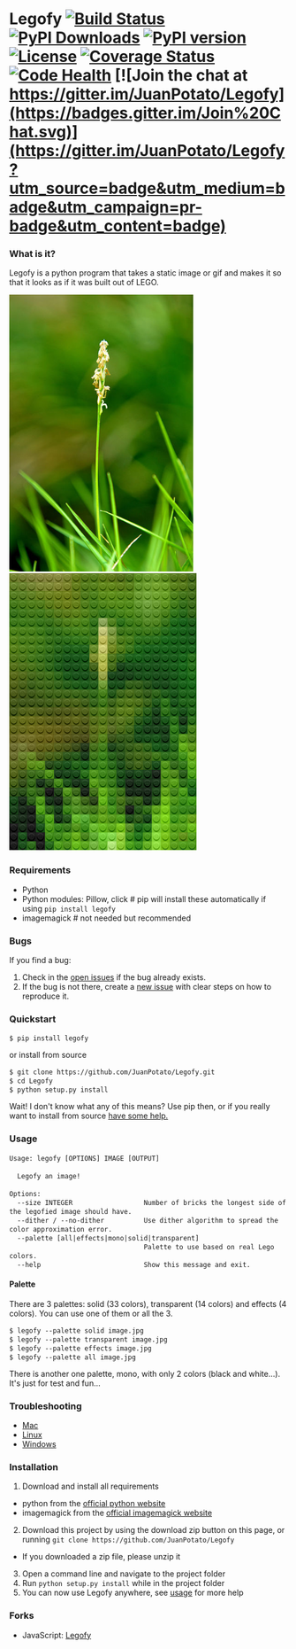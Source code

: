 # Legofy [![Build Status](https://travis-ci.org/JuanPotato/Legofy.svg?branch=master)](https://travis-ci.org/JuanPotato/Legofy) [![PyPI Downloads](https://img.shields.io/pypi/dm/legofy.svg)](https://pypi.python.org/pypi/legofy) [![PyPI version](https://img.shields.io/pypi/v/legofy.svg)](https://pypi.python.org/pypi/legofy) [![License](https://img.shields.io/pypi/l/legofy.svg)](https://pypi.python.org/pypi/legofy) [![Coverage Status](https://coveralls.io/repos/JuanPotato/Legofy/badge.svg?branch=master&service=github)](https://coveralls.io/github/JuanPotato/Legofy?branch=master) [![Code Health](https://landscape.io/github/JuanPotato/Legofy/master/landscape.svg?style=flat)](https://landscape.io/github/JuanPotato/Legofy/master) [![Join the chat at https://gitter.im/JuanPotato/Legofy](https://badges.gitter.im/Join%20Chat.svg)](https://gitter.im/JuanPotato/Legofy?utm_source=badge&utm_medium=badge&utm_campaign=pr-badge&utm_content=badge)


### What is it?
Legofy is a python program that takes a static image or gif and makes it so that it looks as if it was built out of LEGO.

<a href="https://commons.wikimedia.org/wiki/File:Zoysia_grass_flower.jpg">
<img alt="Before" title="Before (The inflorescence of Zoysia grass, a variety of lawn grass. Picture by Hari Krishnan)" height="500" src="legofy/assets/flower.jpg?raw=true">
</a>
<img alt="After" title="After" height="500" src="legofy/assets/flower_lego.png?raw=true">


### Requirements
* Python
* Python modules: Pillow, click # pip will install these automatically if using `pip install legofy`
* imagemagick # not needed but recommended

### Bugs
If you find a bug:
  1. Check in the [open issues](https://github.com/JuanPotato/Legofy/issues) if the bug already exists.
  2. If the bug is not there, create a [new issue](https://github.com/JuanPotato/Legofy/issues/new) with clear steps on how to reproduce it.

### Quickstart
```shell
$ pip install legofy
```
or install from source
```shell
$ git clone https://github.com/JuanPotato/Legofy.git
$ cd Legofy
$ python setup.py install
```
Wait! I don't know what any of this means? Use pip then, or if you really want to install from source [have some help.](#installation)

### Usage
```
Usage: legofy [OPTIONS] IMAGE [OUTPUT]

  Legofy an image!

Options:
  --size INTEGER                  Number of bricks the longest side of the legofied image should have.
  --dither / --no-dither          Use dither algorithm to spread the color approximation error.
  --palette [all|effects|mono|solid|transparent]
                                  Palette to use based on real Lego colors.
  --help                          Show this message and exit.
```

#### Palette
There are 3 palettes: solid (33 colors), transparent (14 colors) and effects (4 colors).
You can use one of them or all the 3.
```
$ legofy --palette solid image.jpg
$ legofy --palette transparent image.jpg
$ legofy --palette effects image.jpg
$ legofy --palette all image.jpg
```
There is another one palette, mono, with only 2 colors (black and white...). It's just for test and fun...


### Troubleshooting
 * [Mac](http://pillow.readthedocs.org/en/3.0.x/installation.html#os-x-installation)
 * [Linux](http://pillow.readthedocs.org/en/3.0.x/installation.html#linux-installation)
 * [Windows](http://pillow.readthedocs.org/en/3.0.x/installation.html#windows-installation)

### Installation
1. Download and install all requirements
 * python from the [official python website](https://www.python.org/)
 * imagemagick from the [official imagemagick website](https://imagemagick.org/)
2. Download this project by using the download zip button on this page, or running `git clone https://github.com/JuanPotato/Legofy`
 * If you downloaded a zip file, please unzip it
3. Open a command line and navigate to the project folder
4. Run `python setup.py install` while in the project folder
5. You can now use Legofy anywhere, see [usage](#usage) for more help

### Forks

* JavaScript: [Legofy](https://github.com/Wildhoney/Legofy)
